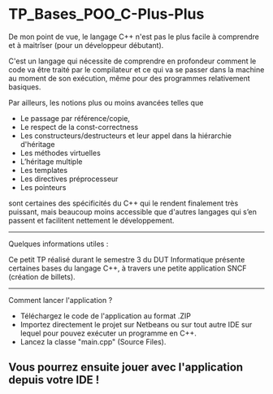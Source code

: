 # TP_Bases_POO_C-Plus-Plus
De mon point de vue, le langage C++ n'est pas le plus facile à comprendre et à maitrîser (pour un développeur débutant). 

C'est un langage qui nécessite de comprendre en profondeur comment le code va être traité par le compilateur et ce qui va se passer dans la machine au moment de son exécution, même pour des programmes relativement basiques. 

Par ailleurs, les notions plus ou moins avancées telles que

- Le passage par référence/copie,
- Le respect de la const-correctness 
- Les constructeurs/destructeurs et leur appel dans la hiérarchie d'héritage
- Les méthodes virtuelles
- L’héritage multiple
- Les templates 
- Les directives préprocesseur
- Les pointeurs
   
sont certaines des spécificités du C++ qui le rendent finalement très puissant, mais beaucoup moins accessible que d'autres langages qui s’en passent et facilitent nettement le développement. 

---
Quelques informations utiles : 

Ce petit TP réalisé durant le semestre 3 du DUT Informatique présente certaines bases du langage C++, à travers une petite application SNCF (création de billets).

---
Comment lancer l'application ? 
- Téléchargez le code de l'application au format .ZIP
- Importez directement le projet sur Netbeans ou sur tout autre IDE sur lequel pour pouvez exécuter un programme en C++. 
- Lancez la classe "main.cpp" (Source Files). 

Vous pourrez ensuite jouer avec l'application depuis votre IDE ! 
---
